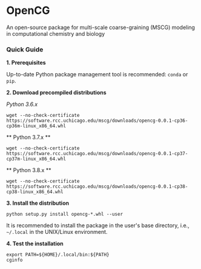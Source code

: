 # OpenCG

An open-source package for multi-scale coarse-graining (MSCG) modeling in computational chemistry and biology




### Quick Guide

**1. Prerequisites**

Up-to-date Python package management tool is recommended: `conda` or `pip`. 

**2. Download precompiled distributions**

_Python 3.6.x_
```
wget --no-check-certificate https://software.rcc.uchicago.edu/mscg/downloads/opencg-0.0.1-cp36-cp36m-linux_x86_64.whl
```

** Python 3.7.x **
```
wget --no-check-certificate https://software.rcc.uchicago.edu/mscg/downloads/opencg-0.0.1-cp37-cp37m-linux_x86_64.whl
```

** Python 3.8.x **
```
wget --no-check-certificate https://software.rcc.uchicago.edu/mscg/downloads/opencg-0.0.1-cp38-cp38-linux_x86_64.whl
```

**3. Install the distribution**

```
python setup.py install opencg-*.whl --user
```

It is recommended to install the package in the user's base directory, i.e., `~/.local` in the UNIX/Linux environment.

**4. Test the installation**

```
export PATH=${HOME}/.local/bin:${PATH}
cginfo
```
